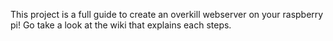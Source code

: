 This project is a full guide to create an overkill webserver on your raspberry pi!
Go take a look at the wiki that explains each steps.
